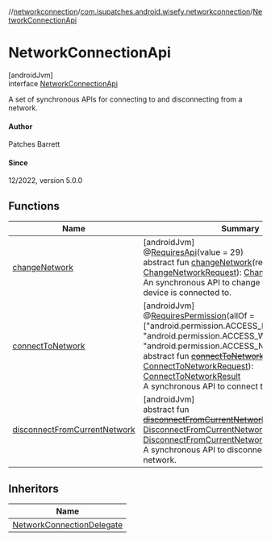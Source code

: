 //[networkconnection](../../../index.md)/[com.isupatches.android.wisefy.networkconnection](../index.md)/[NetworkConnectionApi](index.md)

# NetworkConnectionApi

[androidJvm]\
interface [NetworkConnectionApi](index.md)

A set of synchronous APIs for connecting to and disconnecting from a network.

#### Author

Patches Barrett

#### Since

12/2022, version 5.0.0

## Functions

| Name | Summary |
|---|---|
| [changeNetwork](change-network.md) | [androidJvm]<br>@[RequiresApi](https://developer.android.com/reference/kotlin/androidx/annotation/RequiresApi.html)(value = 29)<br>abstract fun [changeNetwork](change-network.md)(request: [ChangeNetworkRequest](../../com.isupatches.android.wisefy.networkconnection.entities/-change-network-request/index.md)): [ChangeNetworkResult](../../com.isupatches.android.wisefy.networkconnection.entities/-change-network-result/index.md)<br>An synchronous API to change the network the device is connected to. |
| [connectToNetwork](connect-to-network.md) | [androidJvm]<br>@[RequiresPermission](https://developer.android.com/reference/kotlin/androidx/annotation/RequiresPermission.html)(allOf = [&quot;android.permission.ACCESS_FINE_LOCATION&quot;, &quot;android.permission.ACCESS_WIFI_STATE&quot;, &quot;android.permission.ACCESS_NETWORK_STATE&quot;])<br>abstract fun [~~connectToNetwork~~](connect-to-network.md)(request: [ConnectToNetworkRequest](../../com.isupatches.android.wisefy.networkconnection.entities/-connect-to-network-request/index.md)): [ConnectToNetworkResult](../../com.isupatches.android.wisefy.networkconnection.entities/-connect-to-network-result/index.md)<br>A synchronous API to connect to a network. |
| [disconnectFromCurrentNetwork](disconnect-from-current-network.md) | [androidJvm]<br>abstract fun [~~disconnectFromCurrentNetwork~~](disconnect-from-current-network.md)(request: [DisconnectFromCurrentNetworkRequest](../../com.isupatches.android.wisefy.networkconnection.entities/-disconnect-from-current-network-request/index.md)): [DisconnectFromCurrentNetworkResult](../../com.isupatches.android.wisefy.networkconnection.entities/-disconnect-from-current-network-result/index.md)<br>A synchronous API to disconnect from the current network. |

## Inheritors

| Name |
|---|
| [NetworkConnectionDelegate](../-network-connection-delegate/index.md) |
